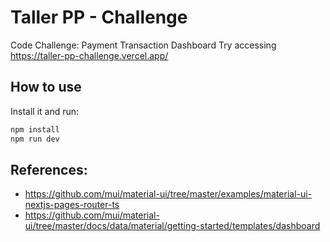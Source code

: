 # Taller PP - Challenge

Code Challenge: Payment Transaction Dashboard
Try accessing https://taller-pp-challenge.vercel.app/

## How to use

Install it and run:

```bash
npm install
npm run dev
```

## References:

- https://github.com/mui/material-ui/tree/master/examples/material-ui-nextjs-pages-router-ts
- https://github.com/mui/material-ui/tree/master/docs/data/material/getting-started/templates/dashboard
